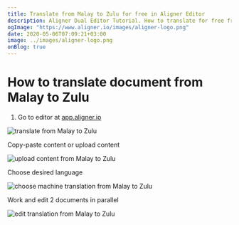 ```yaml
---
title: Translate from Malay to Zulu for free in Aligner Editor
description: Aligner Dual Editor Tutorial. How to translate for free from Malay to Zulu. Aligner is multilingual document management platform. 
ogImage: "https://www.aligner.io/images/aligner-logo.png"
date: 2020-05-06T07:09:21+03:00
image: ../images/aligner-logo.png
onBlog: true
---
```


# How to translate document from Malay to Zulu

1. Go to editor at [app.aligner.io](https://app.aligner.io "Aligner App web page")

![translate from Malay to Zulu](../aligner-blank-editor.png "translate from Malay to Zulu")

Copy-paste content or upload content

![upload content from Malay to Zulu](../aligner-uploaded-document.png "upload content from Malay to Zulu")

Choose desired language

![choose machine translation from Malay to Zulu](../aligner-language-dropdown.png "choose machine translation from Malay to Zulu")

Work and edit 2 documents in parallel

![edit translation from Malay to Zulu](../aligner-double-sitded-editor.png "edit translation from Malay to Zulu")


